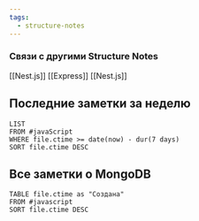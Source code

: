 ```yaml
---
tags:
  - structure-notes
---
```

### Связи с другими Structure Notes
[[Nest.js]] [[Express]] [[Nest.js]]
## Последние заметки за неделю
```dataview
LIST
FROM #javaScript    
WHERE file.ctime >= date(now) - dur(7 days)
SORT file.ctime DESC
```
## Все заметки о MongoDB
```dataview
TABLE file.ctime as "Создана"
FROM #javascript 
SORT file.ctime DESC
```
